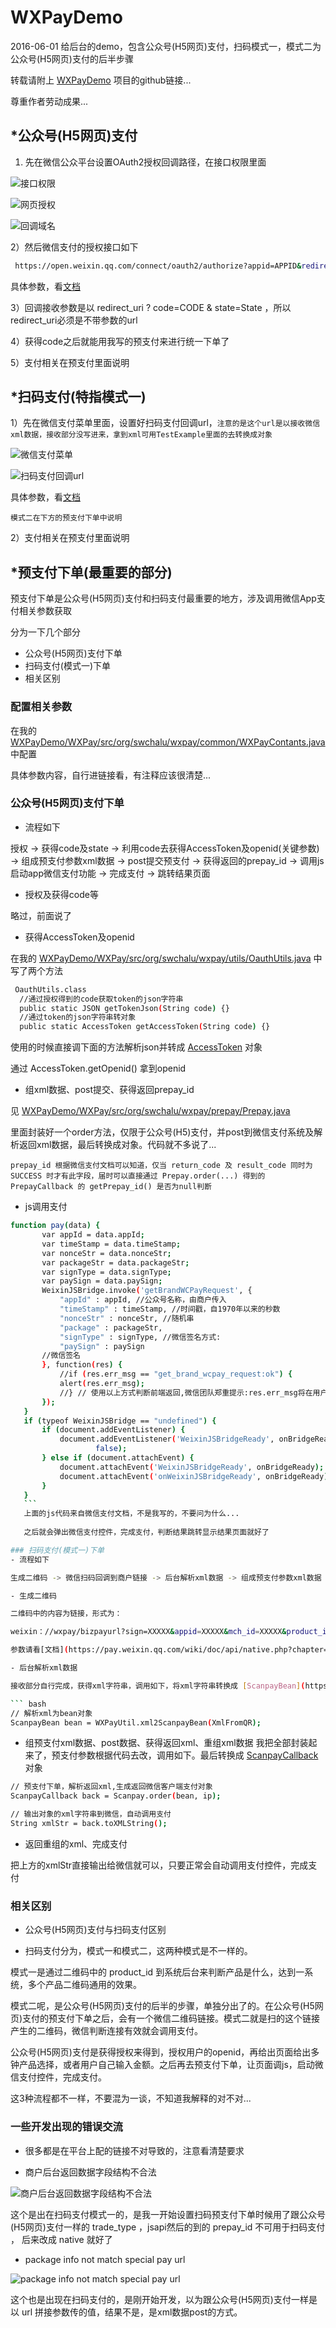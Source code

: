 # WXPayDemo
 2016-06-01
 给后台的demo，包含公众号(H5网页)支付，扫码模式一，模式二为公众号(H5网页)支付的后半步骤
 
 转载请附上 [WXPayDemo](https://github.com/swclyt/WXPayDemo) 项目的github链接...
 
 尊重作者劳动成果...

## *公众号(H5网页)支付
 1) 先在微信公众平台设置OAuth2授权回调路径，在接口权限里面

 ![接口权限](http://ww3.sinaimg.cn/large/8589667bgw1f4fi2e8xnqj207u05sglo.jpg)

 ![网页授权](http://ww1.sinaimg.cn/large/8589667bgw1f4fi5epse8j20mn01njri.jpg)

 ![回调域名](http://ww4.sinaimg.cn/large/8589667bgw1f4fi67yzysj20jw092wfw.jpg)

 2）然后微信支付的授权接口如下
 ``` bash
  https://open.weixin.qq.com/connect/oauth2/authorize?appid=APPID&redirect_uri=REDIRECT_URI&response_type=code&scope=SCOPE&state=STATE#wechat_redirect
 ```
 具体参数，看[文档](https://mp.weixin.qq.com/wiki/17/c0f37d5704f0b64713d5d2c37b468d75.html)

 3）回调接收参数是以 redirect_uri ? code=CODE & state=State ，所以redirect_uri必须是不带参数的url

 4）获得code之后就能用我写的预支付来进行统一下单了

 5）支付相关在预支付里面说明

## *扫码支付(特指模式一)
1）先在微信支付菜单里面，设置好扫码支付回调url，`注意的是这个url是以接收微信xml数据，接收部分没写进来，拿到xml可用TestExample里面的去转换成对象`

![微信支付菜单](http://ww2.sinaimg.cn/large/8589667bgw1f4fih5mggdj206u03m0sq.jpg)

![扫码支付回调url](http://ww2.sinaimg.cn/large/8589667bgw1f4fio8q14sj20hx04jdg7.jpg)

具体参数，看[文档](https://pay.weixin.qq.com/wiki/doc/api/native.php?chapter=6_4)

`模式二在下方的预支付下单中说明`

2）支付相关在预支付里面说明

## *预支付下单(最重要的部分)
预支付下单是公众号(H5网页)支付和扫码支付最重要的地方，涉及调用微信App支付相关参数获取

分为一下几个部分
  - 公众号(H5网页)支付下单
  - 扫码支付(模式一)下单
  - 相关区别

### 配置相关参数
在我的 [WXPayDemo/WXPay/src/org/swchalu/wxpay/common/WXPayContants.java](https://github.com/swclyt/WXPayDemo/blob/master/WXPay/src/org/swchalu/wxpay/common/WXPayContants.java) 中配置

具体参数内容，自行进链接看，有注释应该很清楚...

### 公众号(H5网页)支付下单
 - 流程如下

授权 -> 获得code及state -> 利用code去获得AccessToken及openid(关键参数) -> 组成预支付参数xml数据 -> post提交预支付 -> 获得返回的prepay_id -> 调用js启动app微信支付功能 -> 完成支付 -> 跳转结果页面

- 授权及获得code等

略过，前面说了

 - 获得AccessToken及openid
 
 在我的 [WXPayDemo/WXPay/src/org/swchalu/wxpay/utils/OauthUtils.java](https://github.com/swclyt/WXPayDemo/blob/master/WXPay/src/org/swchalu/wxpay/utils/OauthUtils.java) 中写了两个方法
 
 ``` bash 
  OauthUtils.class
   //通过授权得到的code获取token的json字符串
   public static JSON getTokenJson(String code) {}
   //通过token的json字符串转对象
   public static AccessToken getAccessToken(String code) {}
 ```
 
 使用的时候直接调下面的方法解析json并转成 [AccessToken](https://github.com/swclyt/WXPayDemo/blob/master/WXPay/src/org/swchalu/wxpay/bean/AccessToken.java) 对象
 
 通过 AccessToken.getOpenid() 拿到openid
 
 - 组xml数据、post提交、获得返回prepay_id
 
 见 [WXPayDemo/WXPay/src/org/swchalu/wxpay/prepay/Prepay.java](https://github.com/swclyt/WXPayDemo/blob/master/WXPay/src/org/swchalu/wxpay/prepay/Prepay.java)
 
 里面封装好一个order方法，仅限于公众号(H5)支付，并post到微信支付系统及解析返回xml数据，最后转换成对象。代码就不多说了...
 
 `prepay_id 根据微信支付文档可以知道，仅当 return_code 及 result_code 同时为 SUCCESS 时才有此字段，届时可以直接通过 Prepay.order(...) 得到的 PrepayCallback 的 getPrepay_id() 是否为null判断`
 
 - js调用支付
 
 ``` bash 
 function pay(data) {
		var appId = data.appId;
		var timeStamp = data.timeStamp;
		var nonceStr = data.nonceStr;
		var packageStr = data.packageStr;
		var signType = data.signType;
		var paySign = data.paySign;
		WeixinJSBridge.invoke('getBrandWCPayRequest', {
			"appId" : appId, //公众号名称，由商户传入     
			"timeStamp" : timeStamp, //时间戳，自1970年以来的秒数     
			"nonceStr" : nonceStr, //随机串     
			"package" : packageStr,
			"signType" : signType, //微信签名方式:     
			"paySign" : paySign
		//微信签名 
		}, function(res) {
			//if (res.err_msg == "get_brand_wcpay_request:ok") {
			alert(res.err_msg);
			//} // 使用以上方式判断前端返回,微信团队郑重提示:res.err_msg将在用户支付成功后返回    ok，但并不保证它绝对可靠。 
		});
	}
	if (typeof WeixinJSBridge == "undefined") {
		if (document.addEventListener) {
			document.addEventListener('WeixinJSBridgeReady', onBridgeReady,
					false);
		} else if (document.attachEvent) {
			document.attachEvent('WeixinJSBridgeReady', onBridgeReady);
			document.attachEvent('onWeixinJSBridgeReady', onBridgeReady);
		}
	}
	``` 
	上面的js代码来自微信支付文档，不是我写的，不要问为什么...
	
	之后就会弹出微信支付控件，完成支付，判断结果跳转显示结果页面就好了

### 扫码支付(模式一)下单
 - 流程如下

生成二维码 -> 微信扫码回调到商户链接 -> 后台解析xml数据 -> 组成预支付参数xml数据 -> post提交预支付 -> 获得返回xml -> 重组xml数据返回微信 -> 完成支付

 - 生成二维码
 
 二维码中的内容为链接，形式为：

 weixin：//wxpay/bizpayurl?sign=XXXXX&appid=XXXXX&mch_id=XXXXX&product_id=XXXXXX&time_stamp=XXXXXX&nonce_str=XXXXX
 
 参数请看[文档](https://pay.weixin.qq.com/wiki/doc/api/native.php?chapter=6_4)
 
 - 后台解析xml数据
 
 接收部分自行完成，获得xml字符串，调用如下，将xml字符串转换成 [ScanpayBean](https://github.com/swclyt/WXPayDemo/blob/master/WXPay/src/org/swchalu/wxpay/scanpay/ScanpayBean.java) 对象

 ``` bash 
 // 解析xml为bean对象
 ScanpayBean bean = WXPayUtil.xml2ScanpayBean(XmlFromQR);
 ```
 - 组预支付xml数据、post数据、获得返回xml、重组xml数据
  我把全部封装起来了，预支付参数根据代码去改，调用如下。最后转换成 [ScanpayCallback](https://github.com/swclyt/WXPayDemo/blob/master/WXPay/src/org/swchalu/wxpay/scanpay/ScanpayCallback.java) 对象

 ``` bash 
 // 预支付下单，解析返回xml,生成返回微信客户端支付对象
 ScanpayCallback back = Scanpay.order(bean, ip);

 // 输出对象的xml字符串到微信，自动调用支付
 String xmlStr = back.toXMLString();
 ``` 
 - 返回重组的xml、完成支付
  
  把上方的xmlStr直接输出给微信就可以，只要正常会自动调用支付控件，完成支付

### 相关区别
 - 公众号(H5网页)支付与扫码支付区别
  
  * 扫码支付分为，模式一和模式二，这两种模式是不一样的。
   
  模式一是通过二维码中的 product_id 到系统后台来判断产品是什么，达到一系统，多个产品二维码通用的效果。
 
  模式二呢，是公众号(H5网页)支付的后半的步骤，单独分出了的。在公众号(H5网页)支付的预支付下单之后，会有一个微信二维码链接。模式二就是扫的这个链接产生的二维码，微信判断连接有效就会调用支付。

  公众号(H5网页)支付是获得授权来得到，授权用户的openid，再给出页面给出多钟产品选择，或者用户自己输入金额。之后再去预支付下单，让页面调js，启动微信支付控件，完成支付。
  
  这3种流程都不一样，不要混为一谈，不知道我解释的对不对...
  
### 一些开发出现的错误交流

 - 很多都是在平台上配的链接不对导致的，注意看清楚要求

 - 商户后台返回数据字段结构不合法

  ![商户后台返回数据字段结构不合法](http://ww1.sinaimg.cn/large/8589667bgw1f4fkpnczd7j20ku112q6b.jpg)

  这个是出在扫码支付模式一的，是我一开始设置扫码预支付下单时候用了跟公众号(H5网页)支付一样的 trade_type ，jsapi然后的到的 prepay_id 不可用于扫码支付 ， 后来改成 native 就好了

 - package info not match special pay url 
  
  ![package info not match special pay url](http://ww4.sinaimg.cn/large/8589667bgw1f4fl2nw4anj20ku112tei.jpg)

  这个也是出现在扫码支付的，是刚开始开发，以为跟公众号(H5网页)支付一样是以 url 拼接参数传的值，结果不是，是xml数据post的方式。

